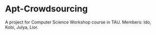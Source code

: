 # Apt-Crowdsourcing
A project for Computer Science Workshop course in TAU. Members: Ido, Kobi, Julya, Lior.
